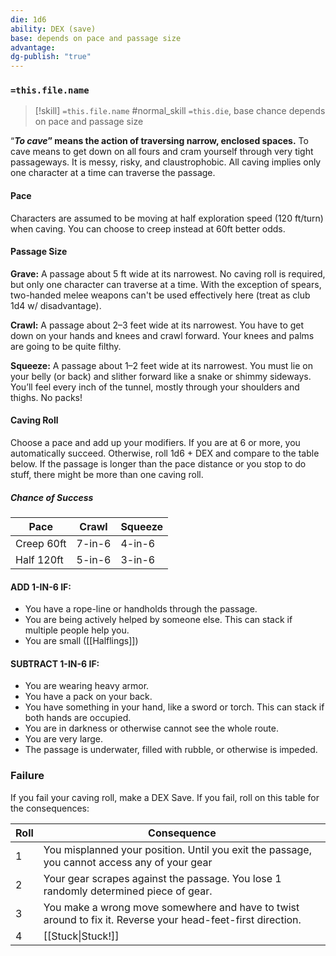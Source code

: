```yaml
---
die: 1d6
ability: DEX (save)
base: depends on pace and passage size
advantage: 
dg-publish: "true"
---
```


### `=this.file.name`

> [!skill] `=this.file.name`
> #normal_skill 
>`=this.die`, base chance depends on pace and passage size

“***To cave*” means the action of traversing narrow, enclosed spaces.** To cave means to get down on all fours and cram yourself through very tight passageways. It is messy, risky, and claustrophobic. All caving implies only one character at a time can traverse the passage.

#### Pace
Characters are assumed to be moving at half exploration speed (120 ft/turn) when caving. You can choose to creep instead at 60ft better odds.

#### Passage Size

**Grave:** A passage about 5 ft wide at its narrowest. No caving roll is required, but only one character can traverse at a time. With the exception of spears, two-handed melee weapons can't be used effectively here (treat as club 1d4 w/ disadvantage). 

**Crawl:** A passage about 2–3 feet wide at its narrowest. You have to get down on your hands and knees and crawl forward. Your knees and palms are going to be quite filthy.

**Squeeze:** A passage about 1–2 feet wide at its narrowest. You must lie on your belly (or back) and slither forward like a snake or shimmy sideways. You’ll feel every inch of the tunnel, mostly through your shoulders and thighs. No packs!

#### Caving Roll
Choose a pace and add up your modifiers. If you are at 6 or more, you automatically succeed. Otherwise, roll 1d6 + DEX and compare to the table below. If the passage is longer than the pace distance or you stop to do stuff, there might be more than one caving roll.

##### Chance of Success

| Pace       | Crawl  | Squeeze | 
| ---------- | ------ | ------- |
| Creep 60ft | 7-in-6 | 4-in-6  |
| Half 120ft | 5-in-6 | 3-in-6  |

#### ADD 1-IN-6 IF:

- You have a rope-line or handholds through the passage.
- You are being actively helped by someone else. This can stack if multiple people help you.
- You are small ([[Halflings]])

#### SUBTRACT 1-IN-6 IF:

- You are wearing heavy armor.
- You have a pack on your back.
- You have something in your hand, like a sword or torch. This can stack if both hands are occupied.
- You are in darkness or otherwise cannot see the whole route.
- You are very large.
- The passage is underwater, filled with rubble, or otherwise is impeded.

### Failure
If you fail your caving roll, make a DEX Save. If you fail, roll on this table for the consequences:


| Roll | Consequence                                                                                                 |
| ---- | ----------------------------------------------------------------------------------------------------------- |
| 1    | You misplanned your position. Until you exit the passage, you cannot access any of your gear                |
| 2    | Your gear scrapes against the passage. You lose 1 randomly determined piece of gear.                        |
| 3    | You make a wrong move somewhere and have to twist around to fix it. Reverse your head-feet-first direction. |
| 4    | [[Stuck\|Stuck!]]                                                                                                 | 

